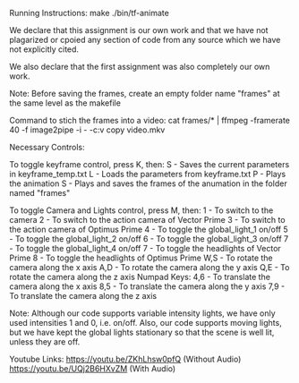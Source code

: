 Running Instructions: make
					  ./bin/tf-animate

We declare that this assignment is our own work and that we have not plagarized or cpoied any section of code from any source which we have not explicitly cited.

We also declare that the first assignment was also completely our own work.

Note: Before saving the frames, create an empty folder name "frames" at the same level as the makefile

Command to stich the frames into a video: cat frames/* | ffmpeg -framerate 40 -f image2pipe -i - -c:v copy video.mkv

Necessary Controls:

To toggle keyframe control, press K, then:
S - Saves the current parameters in keyframe_temp.txt
L - Loads the parameters from keyframe.txt
P - Plays the animation
S - Plays and saves the frames of the anumation in the folder named "frames"

To toggle Camera and Lights control, press M, then:
1 - To switch to the camera
2 - To switch to the action camera of Vector Prime
3 - To switch to the action camera of Optimus Prime
4 - To toggle the global_light_1 on/off
5 - To toggle the global_light_2 on/off
6 - To toggle the global_light_3 on/off
7 - To toggle the global_light_4 on/off
7 - To toggle the headlights of Vector Prime
8 - To toggle the headlights of Optimus Prime
W,S - To rotate the camera along the x axis
A,D - To rotate the camera along the y axis
Q,E - To rotate the camera along the z axis
Numpad Keys:
4,6 - To translate the camera along the x axis
8,5 - To translate the camera along the y axis
7,9 - To translate the camera along the z axis

Note: Although our code supports variable intensity lights, we have only used intensities 1 and 0, i.e. on/off. Also, our code supports moving lights, but we have kept the global lights stationary so that the scene is well lit, unless they are off.

Youtube Links:
https://youtu.be/ZKhLhsw0pfQ (Without Audio)
https://youtu.be/UQj2B6HXvZM (With Audio)
